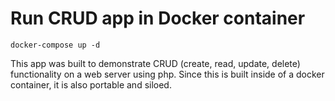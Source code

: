 # Run CRUD app in Docker container

```
docker-compose up -d

```

This app was built to demonstrate CRUD (create, read, update, delete) functionality on a web server using php. Since this is built inside of a docker container, it is also portable and siloed.
